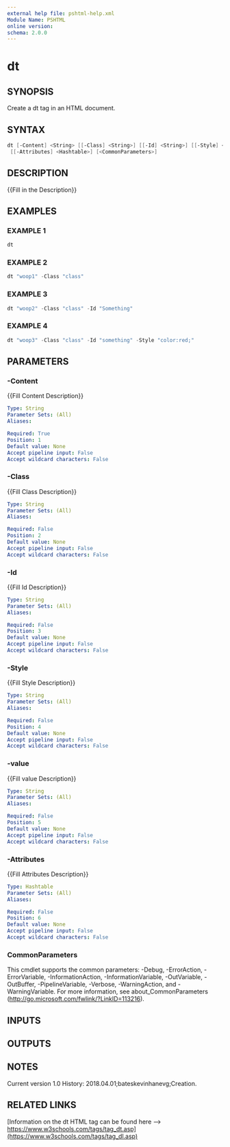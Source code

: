 ```yaml
---
external help file: pshtml-help.xml
Module Name: PSHTML
online version:
schema: 2.0.0
---
```


# dt

## SYNOPSIS
Create a dt tag in an HTML document.

## SYNTAX

``` powershell
dt [-Content] <String> [[-Class] <String>] [[-Id] <String>] [[-Style] <String>] [[-value] <String>]
 [[-Attributes] <Hashtable>] [<CommonParameters>]
```

## DESCRIPTION
{{Fill in the Description}}

## EXAMPLES

### EXAMPLE 1

``` powershell
dt
```

### EXAMPLE 2

``` powershell
dt "woop1" -Class "class"
```

### EXAMPLE 3

``` powershell
dt "woop2" -Class "class" -Id "Something"
```

### EXAMPLE 4

``` powershell
dt "woop3" -Class "class" -Id "something" -Style "color:red;"
```

## PARAMETERS

### -Content
{{Fill Content Description}}

```yaml
Type: String
Parameter Sets: (All)
Aliases:

Required: True
Position: 1
Default value: None
Accept pipeline input: False
Accept wildcard characters: False
```

### -Class
{{Fill Class Description}}

```yaml
Type: String
Parameter Sets: (All)
Aliases:

Required: False
Position: 2
Default value: None
Accept pipeline input: False
Accept wildcard characters: False
```

### -Id
{{Fill Id Description}}

```yaml
Type: String
Parameter Sets: (All)
Aliases:

Required: False
Position: 3
Default value: None
Accept pipeline input: False
Accept wildcard characters: False
```

### -Style
{{Fill Style Description}}

```yaml
Type: String
Parameter Sets: (All)
Aliases:

Required: False
Position: 4
Default value: None
Accept pipeline input: False
Accept wildcard characters: False
```

### -value
{{Fill value Description}}

```yaml
Type: String
Parameter Sets: (All)
Aliases:

Required: False
Position: 5
Default value: None
Accept pipeline input: False
Accept wildcard characters: False
```

### -Attributes
{{Fill Attributes Description}}

```yaml
Type: Hashtable
Parameter Sets: (All)
Aliases:

Required: False
Position: 6
Default value: None
Accept pipeline input: False
Accept wildcard characters: False
```

### CommonParameters
This cmdlet supports the common parameters: -Debug, -ErrorAction, -ErrorVariable, -InformationAction, -InformationVariable, -OutVariable, -OutBuffer, -PipelineVariable, -Verbose, -WarningAction, and -WarningVariable.
For more information, see about_CommonParameters (http://go.microsoft.com/fwlink/?LinkID=113216).

## INPUTS

## OUTPUTS

## NOTES
Current version 1.0
   History:
       2018.04.01;bateskevinhanevg;Creation.

## RELATED LINKS

[Information on the dt HTML tag can be found here --> https://www.w3schools.com/tags/tag_dt.asp](https://www.w3schools.com/tags/tag_dl.asp)